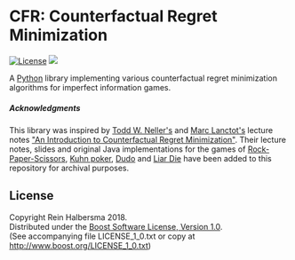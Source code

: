 CFR: Counterfactual Regret Minimization
=======================================

[![License](https://img.shields.io/badge/license-Boost-blue.svg)](https://opensource.org/licenses/BSL-1.0)
[![](https://tokei.rs/b1/github/rhalbersma/cfr)](https://github.com/rhalbersma/cfr)

A [Python](http://isocpp.org) library implementing various counterfactual regret minimization algorithms for imperfect information games.

##### Acknowledgments

This library was inspired by [Todd W. Neller's](http://cs.gettysburg.edu/~tneller/) and [Marc Lanctot's](http://mlanctot.info/) lecture notes ["An Introduction to Counterfactual Regret Minimization"](http://cs.gettysburg.edu/~tneller/modelai/2013/cfr/cfr.pdf). Their lecture notes, slides and original Java implementations for the games of [Rock-Paper-Scissors](https://en.wikipedia.org/wiki/Rock%E2%80%93paper%E2%80%93scissors), [Kuhn poker](https://en.wikipedia.org/wiki/Kuhn_poker), [Dudo](https://en.wikipedia.org/wiki/Dudo) and [Liar Die](https://en.wikipedia.org/wiki/Mia_(game)) have been added to this repository for archival purposes. 

License
-------

Copyright Rein Halbersma 2018.  
Distributed under the [Boost Software License, Version 1.0](http://www.boost.org/users/license.html).  
(See accompanying file LICENSE_1_0.txt or copy at http://www.boost.org/LICENSE_1_0.txt)
